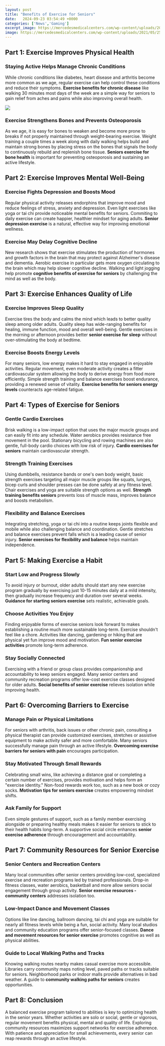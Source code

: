 ```yaml
---
layout: post
title: "Benefits of Exercise for Seniors"
date:   2024-09-23 03:54:49 +0000
categories: ['News','Gaming']
excerpt_image: https://mercedesmedicalcenters.com/wp-content/uploads/2021/05/25-beneficios-ejercicios-eng-1024x682.jpg
image: https://mercedesmedicalcenters.com/wp-content/uploads/2021/05/25-beneficios-ejercicios-eng-1024x682.jpg
---
```


## Part 1: Exercise Improves Physical Health
### Staying Active Helps Manage Chronic Conditions
While chronic conditions like diabetes, heart disease and arthritis become more common as we age, regular exercise can help control these conditions and reduce their symptoms. **Exercise benefits for chronic disease** like walking 30 minutes most days of the week are a simple way for seniors to gain relief from aches and pains while also improving overall health. 

![](http://fitnazz.com/wp-content/uploads/H3-Benefits-of-Exercise-for-Seniors.jpg)
### Exercise Strengthens Bones and Prevents Osteoporosis  
As we age, it is easy for bones to weaken and become more prone to breaks if not properly maintained through weight-bearing exercise.  Weight training a couple times a week along with daily walking helps build and maintain strong bones by placing stress on the bones that signals the body to continuously rebuild and replenish bone tissue. **Seniors exercise for bone health** is important for preventing osteoporosis and sustaining an active lifestyle.
## Part 2: Exercise Improves Mental Well-Being  
### Exercise Fights Depression and Boosts Mood
Regular physical activity releases endorphins that improve mood and reduce feelings of stress, anxiety and depression. Even light exercises like yoga or tai chi provide noticeable mental benefits for seniors. Commiting to daily exercise can create happier, healthier mindset for aging adults. **Senior depression exercise** is a natural, effective way for improving emotional wellness.
### Exercise May Delay Cognitive Decline  
New research shows that exercise stimulates the production of hormones and growth factors in the brain that may protect against Alzheimer's disease and dementia. Aerobic exercise in particular gets more oxygen circulating to the brain which may help slower cognitive decline. Walking and light jogging help promote **cognitive benefits of exercise for seniors** by challenging the mind as well as the body. 
## Part 3: Exercise Enhances Quality of Life  
### Exercise Improves Sleep Quality  
Exercise tires the body and calms the mind which leads to better quality sleep among older adults. Quality sleep has wide-ranging benefits for healing, immune function, mood and overall well-being. Gentle exercises in the morning or afternoon provides better **senior exercise for sleep** without over-stimulating the body at bedtime.
### Exercise Boosts Energy Levels  
For many seniors, low energy makes it hard to stay engaged in enjoyable activities. Regular movement, even moderate activity creates a fitter cardiovascular system allowing the body to derive energy from food more efficiently. Simple strength training and balance exercises boost endurance, providing a renewed sense of vitality. **Exercise benefits for seniors energy levels** counteracts age-related fatigue.
## Part 4: Types of Exercise for Seniors  
### Gentle Cardio Exercises
Brisk walking is a low-impact option that uses the major muscle groups and can easily fit into any schedule. Water aerobics provides resistance free movement in the pool. Stationary bicycling and rowing machines are also gentle, full-body cardio choices with low risk of injury. **Cardio exercises for seniors** maintain cardiovascular strength.  
### Strength Training Exercises  
Using dumbbells, resistance bands or one's own body weight, basic strength exercises targeting all major muscle groups like squats, lunges, bicep curls and shoulder presses can be done safely at any fitness level. Chair exercises and yoga are suitable strength options as well. **Strength training benefits seniors** prevents loss of muscle mass, improves balance and boosts metabolism.
### Flexibility and Balance Exercises  
Integrating stretching, yoga or tai chi into a routine keeps joints flexible and mobile while also challenging balance and coordination. Gentle stretches and balance exercises prevent falls which is a leading cause of senior injury. **Senior exercises for flexibility and balance** helps maintain independence.
## Part 5: Making Exercise a Habit  
### Start Low and Progress Slowly  
To avoid injury or burnout, older adults should start any new exercise program gradually by exercising just 10-15 minutes daily at a mild intensity, then gradually increase frequency and duration over several weeks. **Guidance for starting seniors exercise** sets realistic, achievable goals. 
### Choose Activities You Enjoy 
Finding enjoyable forms of exercise seniors look forward to makes establishing a routine much more sustainable long-term. Exercise shouldn't feel like a chore. Activities like dancing, gardening or hiking that are physical yet fun improve mood and motivation. **Fun senior exercise activities** promote long-term adherence.  
### Stay Socially Connected
Exercising with a friend or group class provides companionship and accountability to keep seniors engaged. Many senior centers and community recreation programs offer low-cost exercise classes designed for older adults. **Social benefits of senior exercise** relieves isolation while improving health.
## Part 6: Overcoming Barriers to Exercise  
### Manage Pain or Physical Limitations  
For seniors with arthritis, back issues or other chronic pain, consulting a physical therapist can provide customized exercises, stretches or assistive equipment to make activity safer and more comfortable. Many seniors successfully manage pain through an active lifestyle. **Overcoming exercise barriers for seniors with pain** encourages participation. 
### Stay Motivated Through Small Rewards 
Celebrating small wins, like achieving a distance goal or completing a certain number of exercises, provides motivation and helps form an "exercise identity." Non-food rewards work too, such as a new book or cozy socks. **Motivation tips for seniors exercise** creates empowering mindset shifts.
### Ask Family for Support  
Even simple gestures of support, such as a family member exercising alongside or preparing healthy meals makes it easier for seniors to stick to their health habits long-term. A supportive social circle enhances **senior exercise adherence** through encouragement and accountability.
## Part 7: Community Resources for Senior Exercise  
### Senior Centers and Recreation Centers  
Many local communities offer senior centers providing low-cost, specialized exercise and recreation programs led by trained professionals. Drop-in fitness classes, water aerobics, basketball and more allow seniors social engagement through group activity. **Senior exercise resources - community centers** addresses isolation too. 
### Low-Impact Dance and Movement Classes  
Options like line dancing, ballroom dancing, tai chi and yoga are suitable for nearly all fitness levels while being a fun, social activity. Many local studios and community education programs offer senior-focused classes. **Dance and movement resources for senior exercise** promotes cognitive as well as physical abilities.   
### Guide to Local Walking Paths and Tracks  
Knowing walking routes nearby makes casual exercise more accessible. Libraries carry community maps noting level, paved paths or tracks suitable for seniors. Neighborhood parks or indoor malls provide alternatives in bad weather. A guide to **community walking paths for seniors** creates opportunities.
## Part 8: Conclusion
A balanced exercise program tailored to abilities is key to optimizing health in the senior years. Whether activities are solo or social, gentle or vigorous, regular movement benefits physical, mental and quality of life. Exploring community resources maximizes support networks for exercise adherence. With patience and appreciation for small achievements, every senior can reap rewards through an active lifestyle.